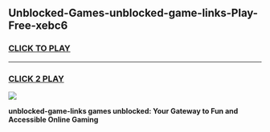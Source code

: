 
## Unblocked-Games-unblocked-game-links-Play-Free-xebc6
<h3>
<a href="https://premium76.site?title=unblocked-game-links&ref=20A">CLICK TO PLAY</a></h3>
<hr>

<h3>
<a href="https://premium76.site?title=unblocked-game-links&ref=20A">CLICK 2 PLAY</a>
  
</h3>

<a href="https://premium76.site?title=unblocked-game-links&ref=20A"><img src="https://clearcache.store/games.png"></a>


**unblocked-game-links games unblocked: Your Gateway to Fun and Accessible Online Gaming**
